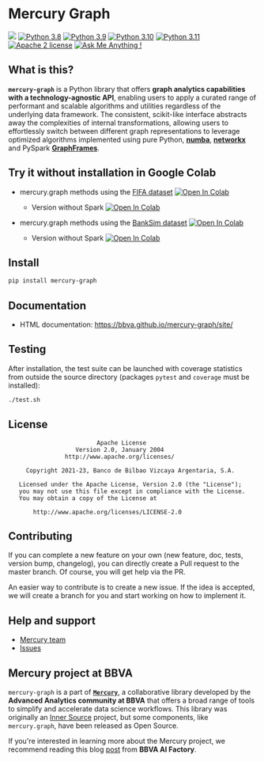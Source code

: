 # Mercury Graph

![](https://img.shields.io/pypi/v/mercury-graph?label=latest%20pypi%20build)
[![Python 3.8](https://img.shields.io/badge/python-3.8-blue.svg)](https://www.python.org/downloads/release/python-3816/)
[![Python 3.9](https://img.shields.io/badge/python-3.9-blue.svg)](https://www.python.org/downloads/release/python-3916/)
[![Python 3.10](https://img.shields.io/badge/python-3.10-blue.svg)](https://www.python.org/downloads/release/python-31011/)
[![Python 3.11](https://img.shields.io/badge/python-3.11-blue.svg)](https://www.python.org/downloads/release/python-3113/)
[![Apache 2 license](https://shields.io/badge/license-Apache%202-blue)](http://www.apache.org/licenses/LICENSE-2.0)
[![Ask Me Anything !](https://img.shields.io/badge/Ask%20me-anything-1abc9c.svg)](https://github.com/BBVA/mercury-graph/issues)


## What is this?

**`mercury-graph`** is a Python library that offers **graph analytics capabilities with a technology-agnostic API**, enabling users to apply a curated range of performant and scalable algorithms and utilities regardless of the underlying data framework. The consistent, scikit-like interface abstracts away the complexities of internal transformations, allowing users to effortlessly switch between different graph representations to leverage optimized algorithms implemented using pure Python, [**numba**](https://numba.pydata.org/), [**networkx**](https://networkx.org/) and PySpark [**GraphFrames**](https://graphframes.github.io/graphframes/docs/_site/index.html).


## Try it without installation in Google Colab

* mercury.graph methods using the [FIFA dataset](https://www.kaggle.com/datasets/artimous/complete-fifa-2017-player-dataset-global) [![Open In Colab](https://colab.research.google.com/assets/colab-badge.svg)](https://colab.research.google.com/github/BBVA/mercury-graph/blob/master/tutorials/mercury-graph-tutorial-fifa.ipynb)

  * Version without Spark [![Open In Colab](https://colab.research.google.com/assets/colab-badge.svg)](https://colab.research.google.com/github/BBVA/mercury-graph/blob/master/tutorials/mercury-graph-tutorial-fifa-nospark.ipynb)

* mercury.graph methods using the [BankSim dataset](https://www.researchgate.net/publication/265736405_BankSim_A_Bank_Payment_Simulation_for_Fraud_Detection_Research) [![Open In Colab](https://colab.research.google.com/assets/colab-badge.svg)](https://colab.research.google.com/github/BBVA/mercury-graph/blob/master/tutorials/mercury-graph-tutorial-banksim.ipynb)

  * Version without Spark [![Open In Colab](https://colab.research.google.com/assets/colab-badge.svg)](https://colab.research.google.com/github/BBVA/mercury-graph/blob/master/tutorials/mercury-graph-tutorial-banksim-nospark.ipynb)


## Install

```bash
pip install mercury-graph
```


## Documentation

  * HTML documentation: <https://bbva.github.io/mercury-graph/site/>


## Testing

After installation, the test suite can be launched with coverage statistics from outside the source directory (packages `pytest` and `coverage` must be installed):

```bash
./test.sh
```


## License

```text
                         Apache License
                   Version 2.0, January 2004
                http://www.apache.org/licenses/

     Copyright 2021-23, Banco de Bilbao Vizcaya Argentaria, S.A.

   Licensed under the Apache License, Version 2.0 (the "License");
   you may not use this file except in compliance with the License.
   You may obtain a copy of the License at

       http://www.apache.org/licenses/LICENSE-2.0
```


## Contributing

If you can complete a new feature on your own (new feature, doc, tests, version bump, changelog), you can directly create a Pull request to the master branch. Of course, you will get help via the PR.

An easier way to contribute is to create a new issue. If the idea is accepted, we will create a branch for you and start working on how to implement it.


## Help and support

  * [Mercury team](mailto:mercury.team@bbva.com?subject=[mercury-graph])
  * [Issues](https://github.com/BBVA/mercury-graph/issues)


## Mercury project at BBVA

`mercury-graph` is a part of [**`Mercury`**](https://www.bbvaaifactory.com/mercury/), a collaborative library developed by the **Advanced Analytics community at BBVA** that offers a broad range of tools to simplify and accelerate data science workflows. This library was originally an [Inner Source](https://en.wikipedia.org/wiki/Inner_source) project, but some components, like `mercury.graph`, have been released as Open Source.

If you're interested in learning more about the Mercury project, we recommend reading this blog [post](https://www.bbvaaifactory.com/mercury-acelerando-la-reutilizacion-en-ciencia-de-datos-dentro-de-bbva/) from **BBVA AI Factory**.
